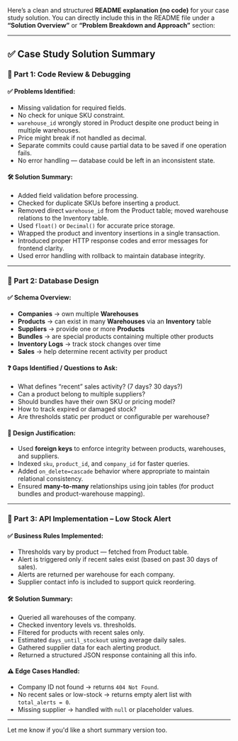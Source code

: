 Here’s a clean and structured **README explanation (no code)** for your case study solution. You can directly include this in the README file under a **“Solution Overview”** or **“Problem Breakdown and Approach”** section:

---

## ✅ Case Study Solution Summary

### 🔹 Part 1: Code Review & Debugging

#### ✅ Problems Identified:

* Missing validation for required fields.
* No check for unique SKU constraint.
* `warehouse_id` wrongly stored in Product despite one product being in multiple warehouses.
* Price might break if not handled as decimal.
* Separate commits could cause partial data to be saved if one operation fails.
* No error handling — database could be left in an inconsistent state.

#### 🛠️ Solution Summary:

* Added field validation before processing.
* Checked for duplicate SKUs before inserting a product.
* Removed direct `warehouse_id` from the Product table; moved warehouse relations to the Inventory table.
* Used `float()` or `Decimal()` for accurate price storage.
* Wrapped the product and inventory insertions in a single transaction.
* Introduced proper HTTP response codes and error messages for frontend clarity.
* Used error handling with rollback to maintain database integrity.

---

### 🔹 Part 2: Database Design

#### ✅ Schema Overview:

* **Companies** → own multiple **Warehouses**
* **Products** → can exist in many **Warehouses** via an **Inventory** table
* **Suppliers** → provide one or more **Products**
* **Bundles** → are special products containing multiple other products
* **Inventory Logs** → track stock changes over time
* **Sales** → help determine recent activity per product

#### ❓ Gaps Identified / Questions to Ask:

* What defines “recent” sales activity? (7 days? 30 days?)
* Can a product belong to multiple suppliers?
* Should bundles have their own SKU or pricing model?
* How to track expired or damaged stock?
* Are thresholds static per product or configurable per warehouse?

#### 🧠 Design Justification:

* Used **foreign keys** to enforce integrity between products, warehouses, and suppliers.
* Indexed `sku`, `product_id`, and `company_id` for faster queries.
* Added `on_delete=cascade` behavior where appropriate to maintain relational consistency.
* Ensured **many-to-many** relationships using join tables (for product bundles and product-warehouse mapping).

---

### 🔹 Part 3: API Implementation – Low Stock Alert

#### ✅ Business Rules Implemented:

* Thresholds vary by product — fetched from Product table.
* Alert is triggered only if recent sales exist (based on past 30 days of sales).
* Alerts are returned per warehouse for each company.
* Supplier contact info is included to support quick reordering.

#### 🛠️ Solution Summary:

* Queried all warehouses of the company.
* Checked inventory levels vs. thresholds.
* Filtered for products with recent sales only.
* Estimated `days_until_stockout` using average daily sales.
* Gathered supplier data for each alerting product.
* Returned a structured JSON response containing all this info.

#### ⚠️ Edge Cases Handled:

* Company ID not found → returns `404 Not Found`.
* No recent sales or low-stock → returns empty alert list with `total_alerts = 0`.
* Missing supplier → handled with `null` or placeholder values.

---

Let me know if you'd like a short summary version too.
